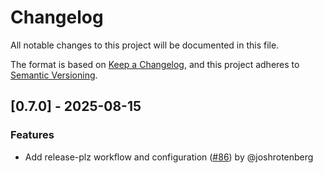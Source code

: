 # Changelog

All notable changes to this project will be documented in this file.

The format is based on [Keep a Changelog](https://keepachangelog.com/en/1.1.0/),
and this project adheres to [Semantic Versioning](https://semver.org/spec/v2.0.0.html).

## [0.7.0] - 2025-08-15

### Features

- Add release-plz workflow and configuration ([#86](https://github.com/joshrotenberg/mdbook-lint/issues/86)) by @joshrotenberg


